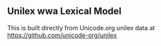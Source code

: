 Unilex wwa Lexical Model
----------------------

This is built directly from Unicode.org unilex data at
https://github.com/unicode-org/unilex
